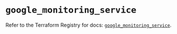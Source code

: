 # `google_monitoring_service`

Refer to the Terraform Registry for docs: [`google_monitoring_service`](https://registry.terraform.io/providers/hashicorp/google-beta/5.14.0/docs/resources/google_monitoring_service).
